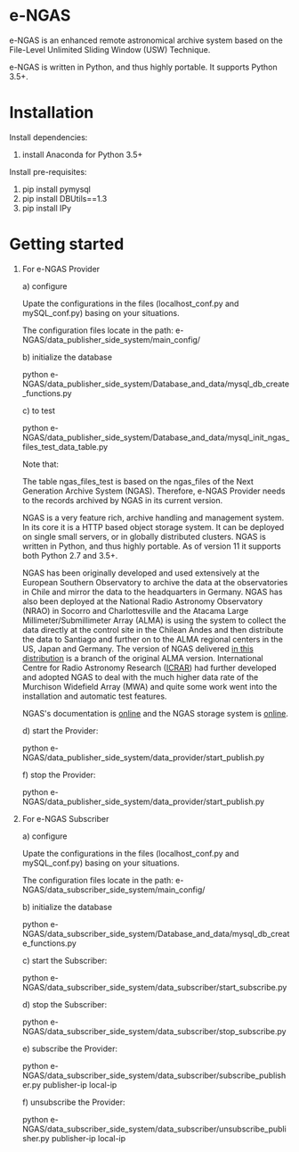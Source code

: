 # e-NGAS

e-NGAS is an enhanced remote astronomical archive system based on the File-Level  Unlimited Sliding Window (USW) Technique.

e-NGAS is written in Python, and thus highly portable. It supports Python 3.5+.

# Installation


Install dependencies:

1) install Anaconda for Python 3.5+

Install pre-requisites:

1) pip install pymysql
2) pip install DBUtils==1.3
3) pip install IPy

# Getting started

1. For e-NGAS Provider

	a) configure
	
	Upate the configurations in the files (localhost_conf.py and mySQL_conf.py) basing on your situations. 
	
	The configuration files locate in the path: e-NGAS/data_publisher_side_system/main_config/
	
	b) initialize the database
	
	python e-NGAS/data_publisher_side_system/Database_and_data/mysql_db_create_functions.py
	
	c) to test
	
	python e-NGAS/data_publisher_side_system/Database_and_data/mysql_init_ngas_files_test_data_table.py
	
	Note that:
	
	The table ngas_files_test is based on the ngas_files of the Next Generation Archive System (NGAS). Therefore, e-NGAS Provider needs to the records archived by NGAS in its current version.
	
	NGAS is a very feature rich, archive handling and management system. In its core it is a HTTP based object storage system. It can be deployed on single small servers, or in globally distributed clusters. NGAS is written in Python, and thus highly portable. As of version 11 it supports both Python 2.7 and 3.5+. 
	
	NGAS has been originally developed and used extensively at the European Southern Observatory to archive the data at the observatories in Chile and mirror the data to the headquarters in Germany. NGAS has also been deployed at the National Radio
Astronomy Observatory (NRAO) in Socorro and Charlottesville and the Atacama Large Millimeter/Submillimeter Array (ALMA) is using the system to collect the data directly at the control site in the Chilean Andes and then distribute the data to Santiago and further on to the ALMA regional centers in the US, Japan and Germany. 
	The version of NGAS delivered [in this distribution](https://github.com/ICRAR/ngas) is a branch of the original ALMA version. International Centre for Radio Astronomy Research ([ICRAR](http://www.icrar.org)) had further developed and adopted NGAS to deal with the much higher data rate of the Murchison Widefield Array (MWA) and quite some work went into the installation and automatic test features.
	 
	 NGAS's documentation is [online](https://ngas.readthedocs.io/en/master/) and the NGAS storage system is [online](https://github.com/ICRAR/ngas).
	
	
	d) start the Provider:
	
	python e-NGAS/data_publisher_side_system/data_provider/start_publish.py

	f) stop the Provider:
	
	python e-NGAS/data_publisher_side_system/data_provider/start_publish.py
	
	
2. For e-NGAS Subscriber

	a) configure
	
	Upate the configurations in the files (localhost_conf.py and mySQL_conf.py) basing on your situations. 
	
	The configuration files locate in the path: e-NGAS/data_subscriber_side_system/main_config/
	
	b) initialize the database
	
	python e-NGAS/data_subscriber_side_system/Database_and_data/mysql_db_create_functions.py
	
	c) start the Subscriber:
	
	python e-NGAS/data_subscriber_side_system/data_subscriber/start_subscribe.py
	
	d) stop the Subscriber:
	
	python e-NGAS/data_subscriber_side_system/data_subscriber/stop_subscribe.py
	
	e) subscribe the Provider:
	
	python e-NGAS/data_subscriber_side_system/data_subscriber/subscribe_publisher.py publisher-ip local-ip
	
	f) unsubscribe the Provider:
	
	python e-NGAS/data_subscriber_side_system/data_subscriber/unsubscribe_publisher.py publisher-ip local-ip
	
	
